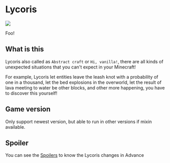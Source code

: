 # Lycoris
![](https://count.getloli.com/@@cao-awa.lycoris?name=%40cao-awa.lycoris&padding=7&offset=0&align=top&scale=1&pixelated=1&darkmode=auto)

Foo!

## What is this
Lycoris also called as ``Abstract craft`` or ``Hi, vanilla!``, there are all kinds of unexpected situations that you can't expect in your Minecraft!

For example, Lycoris let entities leave the leash knot with a probability of one in a thousand, let the bed explosions in the overworld, let the result of lava meeting to water be other blocks, and other more happening, you have to discover this yourself!

## Game version
Only support newest version, but able to run in other versions if mixin available.

## Spoiler
You can see the [Spoilers](https://github.com/cao-awa/Lycoris/tree/main/doc/spoilers) to know the Lycoris changes in Advance
